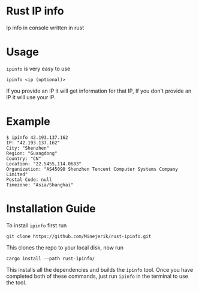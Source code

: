 # Rust IP info

Ip info in console written in rust

# Usage

`ipinfo` is very easy to use

```
ipinfo <ip (optional)>
```

If you provide an IP it will get information for that IP, If you don't provide an IP it will use your IP.

# Example
```
$ ipinfo 42.193.137.162
IP: "42.193.137.162"
City: "Shenzhen"
Region: "Guangdong"
Country: "CN"
Location: "22.5455,114.0683"
Organization: "AS45090 Shenzhen Tencent Computer Systems Company Limited"
Postal Code: null
Timezone: "Asia/Shanghai"
```

# Installation Guide

To install `ipinfo` first run
```
git clone https://github.com/Minejerik/rust-ipinfo.git
```
This clones the repo to your local disk, now run
```
cargo install --path rust-ipinfo/
```
This installs all the dependencies and builds the `ipinfo` tool.
Once you have completed both of these commands, just run `ipinfo` in the terminal to use the tool.
